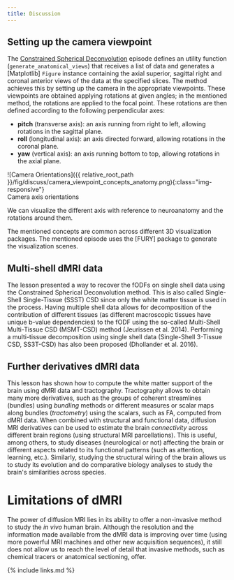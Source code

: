 ```yaml
---
title: Discussion
---
```


## Setting up the camera viewpoint

The [Constrained Spherical Deconvolution] episode defines an utility function
(`generate_anatomical_views`) that receives a list of data and generates a
[Matplotlib] `Figure` instance containing the axial superior, sagittal right
and coronal anterior views of the data at the specified slices. The method
achieves this by setting up the camera in the appropriate viewpoints. These
viewpoints are obtained applying rotations at given angles; in the mentioned
method, the rotations are applied to the focal point. These rotations are then
defined according to the following perpendicular axes:

- **pitch** (transverse axis): an axis running from right to left, allowing
rotations in the sagittal plane.
- **roll** (longitudinal axis): an axis directed forward, allowing rotations in
the coronal plane.
- **yaw** (vertical axis): an axis running bottom to top, allowing rotations in
the axial plane.

![Camera Orientations]({{ relative_root_path }}/fig/discuss/camera_viewpoint_concepts_anatomy.png){:class="img-responsive"} \
Camera axis orientations

We can visualize the different axis with reference to neuroanatomy and the rotations around them.

The mentioned concepts are common across different 3D visualization packages.
The mentioned episode uses the [FURY] package to generate the visualization
scenes.

## Multi-shell dMRI data

The lesson presented a way to recover the fODFs on single shell data using the
Constrained Spherical Deconvolution method. This is also called Single-Shell
Single-Tissue (SSST) CSD since only the white matter tissue is used in the
process. Having multiple shell data allows for decomposition of the
contribution of different tissues (as different macroscopic tissues have unique
b-value dependencies) to the fODF using the so-called Multi-Shell Multi-Tissue
CSD (MSMT-CSD) method (Jeurissen et al. 2014). Performing a multi-tissue
decomposition using single shell data (Single-Shell 3-Tissue CSD, SS3T-CSD) has
also been proposed (Dhollander et al. 2016).

## Further derivatives dMRI data

This lesson has shown how to compute the white matter support of the brain
using dMRI data and tractography. Tractography allows to obtain many more
derivatives, such as the groups of coherent streamlines (bundles) using
*bundling* methods or different measures or scalar maps along bundles
(*tractometry*) using the scalars, such as FA, computed from dMRI data. When
combined with structural and functional data, diffusion MRI derivatives can be
used to estimate the brain *connectivity* across different brain regions (using
structural MRI parcellations). This is useful, among others, to study diseases
(neurological or not) affecting the brain or different aspects related to its
functional patterns (such as attention, learning, etc.). Similarly, studying the
structural wiring of the brain allows us to study its evolution and do
comparative biology analyses to study the brain's similarities across species.

# Limitations of dMRI

The power of diffusion MRI lies in its ability to offer a non-invasive method
to study the *in vivo* human brain. Although the resolution and the information
made available from the dMRI data is improving over time (using more powerful
MRI machines and other new acquisition sequences), it still does not allow us
to reach the level of detail that invasive methods, such as chemical tracers or
anatomical sectioning, offer.


[Constrained Spherical Deconvolution]: https://carpentries-incubator.github.io/SDC-BIDS-dMRI/constrained_spherical_deconvolution/index.html

{% include links.md %}
